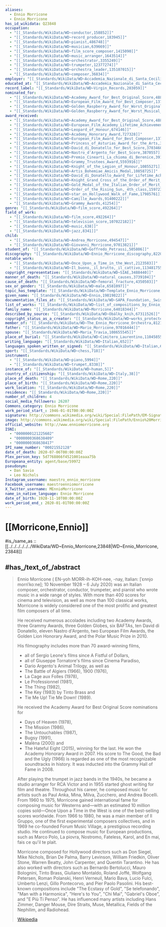 ```yaml
---
aliases:
  - Ennio Morricone
  - Ennio_Morricone
has_id_wikidata: Q23848
occupation:
  - "[[_Standards/WikiData/WD~conductor,158852]]"
  - "[[_Standards/WikiData/WD~record_producer,183945]]"
  - "[[_Standards/WikiData/WD~pianist,486748]]"
  - "[[_Standards/WikiData/WD~musician,639669]]"
  - "[[_Standards/WikiData/WD~film_score_composer,1415090]]"
  - "[[_Standards/WikiData/WD~music_arranger,1643514]]"
  - "[[_Standards/WikiData/WD~orchestrator,3355249]]"
  - "[[_Standards/WikiData/WD~trumpeter,12377274]]"
  - "[[_Standards/WikiData/WD~orchestra_leader,135107015]]"
  - "[[_Standards/WikiData/WD~composer,36834]]"
employer: "[[_Standards/WikiData/WD~Accademia_Nazionale_di_Santa_Cecilia,181410]]"
educated_at: "[[_Standards/WikiData/WD~Accademia_Nazionale_di_Santa_Cecilia,181410]]"
record_label: "[[_Standards/WikiData/WD~Virgin_Records,203059]]"
nominated_for:
  - "[[_Standards/WikiData/WD~Academy_Award_for_Best_Original_Score,488651]]"
  - "[[_Standards/WikiData/WD~European_Film_Award_for_Best_Composer,1377736]]"
  - "[[_Standards/WikiData/WD~Golden_Raspberry_Award_for_Worst_Original_Song,1420891]]"
  - "[[_Standards/WikiData/WD~Golden_Raspberry_Award_for_Worst_Musical_Score,1535128]]"
award_received:
  - "[[_Standards/WikiData/WD~Academy_Award_for_Best_Original_Score,488651]]"
  - "[[_Standards/WikiData/WD~European_Film_Academy_Lifetime_Achievement_Award,514445]]"
  - "[[_Standards/WikiData/WD~Leopard_of_Honour,674146]]"
  - "[[_Standards/WikiData/WD~Academy_Honorary_Award,727328]]"
  - "[[_Standards/WikiData/WD~European_Film_Award_for_Best_Composer,1377736]]"
  - "[[_Standards/WikiData/WD~Princess_of_Asturias_Award_for_the_Arts,3319305]]"
  - "[[_Standards/WikiData/WD~David_di_Donatello_for_Best_Score,3703460]]"
  - "[[_Standards/WikiData/WD~Nastro_d'Argento_for_Best_Score,3870557]]"
  - "[[_Standards/WikiData/WD~Premio_Cinearti_La_chioma_di_Berenice,3910482]]"
  - "[[_Standards/WikiData/WD~Grammy_Trustees_Award,5593916]]"
  - "[[_Standards/WikiData/WD~Knight_of_the_Legion_of_Honour,10855271]]"
  - "[[_Standards/WikiData/WD~Artis_Bohemiae_Amicis_Medal,10858725]]"
  - "[[_Standards/WikiData/WD~David_di_Donatello_Award_for_Lifetime_Achievement,13634272]]"
  - "[[_Standards/WikiData/WD~Knight_Grand_Cross_of_the_Order_of_Merit_of_the_Italian_Republic,14539974]]"
  - "[[_Standards/WikiData/WD~Gold_Medal_of_the_Italian_Order_of_Merit_for_Culture_and_Art,15284180]]"
  - "[[_Standards/WikiData/WD~Order_of_the_Rising_Sun,_4th_class,15972353]]"
  - "[[_Standards/WikiData/WD~star_on_Hollywood_Walk_of_Fame,17985761]]"
  - "[[_Standards/WikiData/WD~Camille_Awards,91400222]]"
  - "[[_Standards/WikiData/WD~Grammy_Awards,41254]]"
genre: "[[_Standards/WikiData/WD~film_score,492264]]"
field_of_work:
  - "[[_Standards/WikiData/WD~film_score,492264]]"
  - "[[_Standards/WikiData/WD~television_score,107022182]]"
  - "[[_Standards/WikiData/WD~music,638]]"
  - "[[_Standards/WikiData/WD~jazz,8341]]"
child:
  - "[[_Standards/WikiData/WD~Andrea_Morricone,494547]]"
  - "[[_Standards/WikiData/WD~Giovanni_Morricone,97013821]]"
student_of: "[[_Standards/WikiData/WD~Goffredo_Petrassi,505806]]"
discography: "[[_Standards/WikiData/WD~Ennio_Morricone_discography,822066]]"
notable_work:
  - "[[_Standards/WikiData/WD~Once_Upon_a_Time_in_the_West,2123583]]"
  - "[[_Standards/WikiData/WD~Il_buono,_il_brutto,_il_cattivo,113481755]]"
copyright_representative: "[[_Standards/WikiData/WD~SIAE,3488440]]"
manner_of_death: "[[_Standards/WikiData/WD~natural_causes,3739104]]"
cause_of_death: "[[_Standards/WikiData/WD~femoral_fracture,4350503]]"
sex_or_gender: "[[_Standards/WikiData/WD~male,6581097]]"
topic_has_template: "[[_Standards/WikiData/WD~Template_Ennio_Morricone,8509609]]"
given_name: "[[_Standards/WikiData/WD~Ennio,19819822]]"
documentation_files_at: "[[_Standards/WikiData/WD~SAPA_Foundation,_Swiss_Archive_of_the_Performing_Arts,50920401]]"
list_of_works: "[[_Standards/WikiData/WD~list_of_compositions_by_Ennio_Morricone,63302096]]"
family_name: "[[_Standards/WikiData/WD~Morricone,64018344]]"
described_by_source: "[[_Standards/WikiData/WD~Obálky_knih,67311526]]"
copyright_status_as_a_creator: "[[_Standards/WikiData/WD~works_protected_by_copyrights,73555012]]"
member_of: "[[_Standards/WikiData/WD~The_Ennio_Morricone_Orchestra,81211154]]"
father: "[[_Standards/WikiData/WD~Mario_Morricone,97016444]]"
spouse: "[[_Standards/WikiData/WD~Maria_Travia,108655545]]"
place_of_burial: "[[_Standards/WikiData/WD~Cimitero_Laurentino,110458559]]"
writing_language: "[[_Standards/WikiData/WD~Italian,652]]"
languages_spoken_written_or_signed: "[[_Standards/WikiData/WD~Italian,652]]"
sport: "[[_Standards/WikiData/WD~chess,718]]"
instrument:
  - "[[_Standards/WikiData/WD~piano,5994]]"
  - "[[_Standards/WikiData/WD~trumpet,8338]]"
instance_of: "[[_Standards/WikiData/WD~human,5]]"
country_of_citizenship: "[[_Standards/WikiData/WD~Italy,38]]"
place_of_death: "[[_Standards/WikiData/WD~Rome,220]]"
place_of_birth: "[[_Standards/WikiData/WD~Rome,220]]"
work_location: "[[_Standards/WikiData/WD~Rome,220]]"
residence: "[[_Standards/WikiData/WD~Rome,220]]"
number_of_children: 4
social_media_followers: 26207
Commons_category: Ennio Morricone
work_period_start_: 1946-01-01T00:00:00Z
signature: http://commons.wikimedia.org/wiki/Special:FilePath/EM-Signature.svg
image: http://commons.wikimedia.org/wiki/Special:FilePath/Ennio%20Morricone%20Cannes%202007.jpg
official_website: http://www.enniomorricone.org
ISNI:
  - "0000000121225602"
  - "0000000368638409"
  - "0000000368638417"
IPI_name_number: "00021552128"
date_of_death: 2020-07-06T00:00:00Z
Plex_person_key: 5d7768866f4521001eaaa75b
Europeana_entity: agent/base/59972
pseudonym:
  - Dan Savio
  - Leo Nichols
Instagram_username: maestro_ennio_morricone
Facebook_username: maestroenniomorricone
X_Twitter_username: MEnnioMorricone
name_in_native_language: Ennio Morricone
date_of_birth: 1928-11-10T00:00:00Z
work_period_end_: 2020-01-01T00:00:00Z
---
```


# [[Morricone,Ennio]] 

#is_/same_as :: [[../../../../../../WikiData/WD~Ennio_Morricone,23848|WD~Ennio_Morricone,23848]] 

## #has_/text_of_/abstract 

> Ennio Morricone  ( EN-yoh MORR-ih-KOH-nee, -⁠nay, Italian: [ˈɛnnjo morriˈkoːne]; 10 November 1928 – 6 July 2020) 
> was an Italian composer, orchestrator, conductor, trumpeter, and pianist who wrote music in a wide range of styles. 
> With more than 400 scores for cinema and television, as well as more than 100 classical works, 
> Morricone is widely considered one of the most prolific and greatest film composers of all time. 
> 
> He received numerous accolades including two Academy Awards, three Grammy Awards, 
> three Golden Globes, six BAFTAs, ten David di Donatello, eleven Nastro d'Argento, 
> two European Film Awards, the Golden Lion Honorary Award, and the Polar Music Prize in 2010.
>
> His filmography includes more than 70 award-winning films, 
> - all of Sergio Leone's films since A Fistful of Dollars, 
> - all of Giuseppe Tornatore's films since Cinema Paradiso, 
> - Dario Argento's Animal Trilogy, as well as 
> - The Battle of Algiers (1966), 1900 (1976), 
> - La Cage aux Folles (1978), 
> - Le Professionnel (1981), 
> - The Thing (1982), 
> - The Key (1983) by Tinto Brass and 
> - Tie Me Up! Tie Me Down! (1989). 
> 
> He received the Academy Award for Best Original Score nominations for 
> - Days of Heaven (1978), 
> - The Mission (1986), 
> - The Untouchables (1987), 
> - Bugsy (1991), 
> - Malèna (2000) and 
> - The Hateful Eight (2015), winning for the last. 
> He won the Academy Honorary Award in 2007. 
> His score to The Good, the Bad and the Ugly (1966) is regarded as 
> one of the most recognizable soundtracks in history. 
> It was inducted into the Grammy Hall of Fame in 2008.
>
> After playing the trumpet in jazz bands in the 1940s, he became a studio arranger for RCA Victor and in 1955 started ghost writing for film and theatre. Throughout his career, he composed music for artists such as Paul Anka, Mina, Milva, Zucchero, and Andrea Bocelli. From 1960 to 1975, Morricone gained international fame for composing music for Westerns and—with an estimated 10 million copies sold—Once Upon a Time in the West is one of the best-selling scores worldwide. From 1966 to 1980, he was a main member of Il Gruppo, one of the first experimental composers collectives, and in 1969 he co-founded Forum Music Village, a prestigious recording studio. He continued to compose music for European productions, such as Marco Polo, La piovra, Nostromo, Fateless, Karol, and En mai, fais ce qu'il te plait.
>
> Morricone composed for Hollywood directors such as Don Siegel, Mike Nichols, Brian De Palma, Barry Levinson, William Friedkin, Oliver Stone, Warren Beatty, John Carpenter, and Quentin Tarantino. He has also worked with directors such as Bernardo Bertolucci, Mauro Bolognini, Tinto Brass, Giuliano Montaldo, Roland Joffé, Wolfgang Petersen, Roman Polanski, Henri Verneuil, Mario Bava, Lucio Fulci, Umberto Lenzi, Gillo Pontecorvo, and Pier Paolo Pasolini. His best-known compositions include "The Ecstasy of Gold", "Se telefonando", "Man with a Harmonica", "Here's to You", "Chi Mai", "Gabriel's Oboe", and "E Più Ti Penso". He has influenced many artists including Hans Zimmer, Danger Mouse, Dire Straits, Muse, Metallica, Fields of the Nephilim, and Radiohead.
>
> [Wikipedia](https://en.wikipedia.org/wiki/Ennio%20Morricone) 

